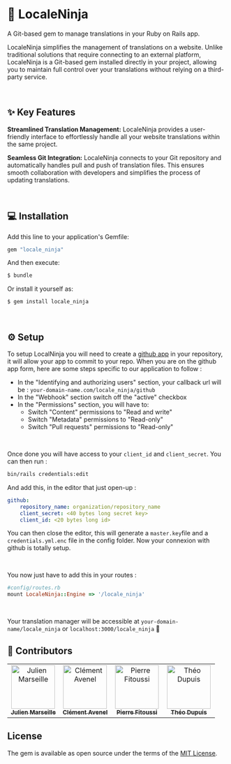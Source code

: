 # 🥷 LocaleNinja

A Git-based gem to manage translations in your Ruby on Rails app.

LocaleNinja simplifies the management of translations on a website. Unlike traditional solutions that require connecting to an external platform, LocaleNinja is a Git-based gem  installed directly in your project, allowing you to maintain full control over your translations without relying on a third-party service.

<br/>

## ✨ Key Features
**Streamlined Translation Management:** LocaleNinja provides a user-friendly interface to effortlessly handle all your website translations within the same project.

**Seamless Git Integration:** LocaleNinja connects to your Git repository and automatically handles pull and push of translation files. This ensures smooth collaboration with developers and simplifies the process of updating translations.

<br/>

## 💻 Installation
Add this line to your application's Gemfile:

```ruby
gem "locale_ninja"
```

And then execute:
```bash
$ bundle
```

Or install it yourself as:
```bash
$ gem install locale_ninja
```

<br/>

## ⚙️ Setup

To setup LocalNinja you will need to create a [github app](https://docs.github.com/en/apps/creating-github-apps/registering-a-github-app/registering-a-github-app) in your repository, it will allow your app to commit to your repo. When you are on the github app form, here are some steps specific to our application to follow :

- In the "Identifying and authorizing users" section, your callback url will be : `your-domain-name.com/locale_ninja/github`
- In the "Webhook" section switch off the "active" checkbox
- In the "Permissions" section, you will have to:
    - Switch "Content" permissions to "Read and write"
    - Switch "Metadata" permissions to "Read-only"
    - Switch "Pull requests" permissions to "Read-only"
      
<br/>

Once done you will have access to your `client_id` and `client_secret`. You can then run :

```sh
bin/rails credentials:edit
```

And add this, in the editor that just open-up :
```yaml
github:
    repository_name: organization/repository_name
    client_secret: <40 bytes long secret key>
    client_id: <20 bytes long id>
```

You can then close the editor, this will generate a `master.key`file and a `credentials.yml.enc` file in the config folder. Now your connexion with github is totally setup.

<br/>

You now just have to add this in your routes :
```ruby
#config/routes.rb
mount LocaleNinja::Engine => '/locale_ninja'
```

<br/>

Your  translation manager will be accessible at `your-domain-name/locale_ninja` or `localhost:3000/locale_ninja` 🎉

## 👥 Contributors 

<table>
  <tbody>
    <tr>
      <td align="center" valign="top" width="25%"><a href="https://twitter.com/julienmarseil"><img src="https://avatars.githubusercontent.com/u/18447285?v=4" width="100px;" alt="Julien Marseille"/><br /><sub><b>Julien Marseille</b></sub></a></td>
      <td align="center" valign="top" width="25%"><a href="https://twitter.com/ClementAvenel"><img src="https://avatars.githubusercontent.com/u/29872940?v=4" width="100px;" alt="Clément Avenel"/><br /><sub><b>Clément Avenel</b></sub></a></td>
      <td align="center" valign="top" width="25%"><a href="https://www.linkedin.com/in/pierre-fitoussi-267133135/"><img src="https://avatars.githubusercontent.com/u/79254731?v=4" width="100px;" alt="Pierre Fitoussi"/><br /><sub><b>Pierre Fitoussi</b></sub></a></td>
      <td align="center" valign="top" width="25%"><a href="https://twitter.com/masterpoo_dev"><img src="https://avatars.githubusercontent.com/u/92919588?v=4" width="100px;" alt="Théo Dupuis"/><br /><sub><b>Théo Dupuis</b></sub></a></td>
    </tr>
</table>


## License
The gem is available as open source under the terms of the [MIT License](https://opensource.org/licenses/MIT).

